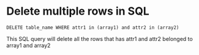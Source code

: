 # Delete multiple rows in SQL 

```DELETE table_name WHERE attr1 in (array1) and attr2 in (array2)```

This SQL query will delete all the rows that has attr1 and attr2 belonged to array1 and array2
